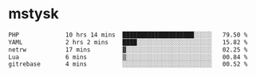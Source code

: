 # mstysk

<!--START_SECTION:waka-->

```txt
PHP             10 hrs 14 mins  ████████████████████░░░░░   79.50 %
YAML            2 hrs 2 mins    ████░░░░░░░░░░░░░░░░░░░░░   15.82 %
netrw           17 mins         ▓░░░░░░░░░░░░░░░░░░░░░░░░   02.25 %
Lua             6 mins          ▒░░░░░░░░░░░░░░░░░░░░░░░░   00.84 %
gitrebase       4 mins          ░░░░░░░░░░░░░░░░░░░░░░░░░   00.52 %
```

<!--END_SECTION:waka-->
